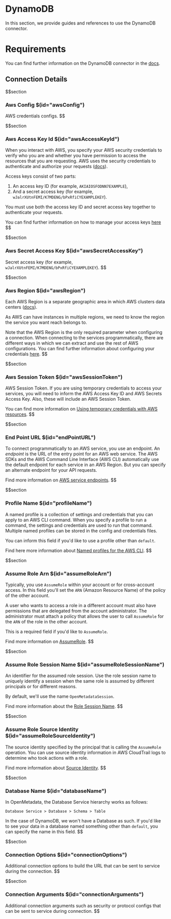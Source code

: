 # DynamoDB

In this section, we provide guides and references to use the DynamoDB connector.

# Requirements
You can find further information on the DynamoDB connector in the [docs](https://docs.open-metadata.org/connectors/database/dynamodb).

## Connection Details

$$section
### Aws Config $(id="awsConfig")

AWS credentials configs.
$$

$$section
### Aws Access Key Id $(id="awsAccessKeyId")

When you interact with AWS, you specify your AWS security credentials to verify who you are and whether you have 
permission to access the resources that you are requesting. AWS uses the security credentials to authenticate and
authorize your requests ([docs](https://docs.aws.amazon.com/IAM/latest/UserGuide/security-creds.html)).

Access keys consist of two parts: 
1. An access key ID (for example, `AKIAIOSFODNN7EXAMPLE`),
2. And a secret access key (for example, `wJalrXUtnFEMI/K7MDENG/bPxRfiCYEXAMPLEKEY`).

You must use both the access key ID and secret access key together to authenticate your requests.

You can find further information on how to manage your access keys [here](https://docs.aws.amazon.com/IAM/latest/UserGuide/id_credentials_access-keys.html)
$$

$$section
### Aws Secret Access Key $(id="awsSecretAccessKey")

Secret access key (for example, `wJalrXUtnFEMI/K7MDENG/bPxRfiCYEXAMPLEKEY`).
$$

$$section
### Aws Region $(id="awsRegion")

Each AWS Region is a separate geographic area in which AWS clusters data centers ([docs](https://docs.aws.amazon.com/AmazonRDS/latest/UserGuide/Concepts.RegionsAndAvailabilityZones.html)).

As AWS can have instances in multiple regions, we need to know the region the service you want reach belongs to.

Note that the AWS Region is the only required parameter when configuring a connection. When connecting to the
services programmatically, there are different ways in which we can extract and use the rest of AWS configurations.
You can find further information about configuring your credentials [here](https://boto3.amazonaws.com/v1/documentation/api/latest/guide/credentials.html#configuring-credentials).
$$

$$section
### Aws Session Token $(id="awsSessionToken")

AWS Session Token.
If you are using temporary credentials to access your services, you will need to inform the AWS Access Key ID
and AWS Secrets Access Key. Also, these will include an AWS Session Token.

You can find more information on [Using temporary credentials with AWS resources](https://docs.aws.amazon.com/IAM/latest/UserGuide/id_credentials_temp_use-resources.html).
$$

$$section
### End Point URL $(id="endPointURL")

To connect programmatically to an AWS service, you use an endpoint. An *endpoint* is the URL of the 
entry point for an AWS web service. The AWS SDKs and the AWS Command Line Interface (AWS CLI) automatically use the 
default endpoint for each service in an AWS Region. But you can specify an alternate endpoint for your API requests.

Find more information on [AWS service endpoints](https://docs.aws.amazon.com/general/latest/gr/rande.html).
$$

$$section
### Profile Name $(id="profileName")

A named profile is a collection of settings and credentials that you can apply to an AWS CLI command. 
When you specify a profile to run a command, the settings and credentials are used to run that command. 
Multiple named profiles can be stored in the config and credentials files.

You can inform this field if you'd like to use a profile other than `default`.

Find here more information about [Named profiles for the AWS CLI](https://docs.aws.amazon.com/cli/latest/userguide/cli-configure-profiles.html).
$$

$$section
### Assume Role Arn $(id="assumeRoleArn")

Typically, you use `AssumeRole` within your account or for cross-account access. In this field you'll set the
`ARN` (Amazon Resource Name) of the policy of the other account.  

A user who wants to access a role in a different account must also have permissions that are delegated from the account 
administrator. The administrator must attach a policy that allows the user to call `AssumeRole` for the `ARN` of the role in the other account.

This is a required field if you'd like to `AssumeRole`.

Find more information on [AssumeRole](https://docs.aws.amazon.com/STS/latest/APIReference/API_AssumeRole.html).
$$

$$section
### Assume Role Session Name $(id="assumeRoleSessionName")

An identifier for the assumed role session. Use the role session name to uniquely identify a session when the same role
is assumed by different principals or for different reasons.

By default, we'll use the name `OpenMetadataSession`.

Find more information about the [Role Session Name](https://docs.aws.amazon.com/STS/latest/APIReference/API_AssumeRole.html#:~:text=An%20identifier%20for%20the%20assumed%20role%20session.).
$$

$$section
### Assume Role Source Identity $(id="assumeRoleSourceIdentity")

The source identity specified by the principal that is calling the `AssumeRole` operation. You can use source identity
information in AWS CloudTrail logs to determine who took actions with a role.

Find more information about [Source Identity](https://docs.aws.amazon.com/STS/latest/APIReference/API_AssumeRole.html#:~:text=Required%3A%20No-,SourceIdentity,-The%20source%20identity).
$$

$$section
### Database Name $(id="databaseName")

In OpenMetadata, the Database Service hierarchy works as follows:

```
Database Service > Database > Schema > Table
```

In the case of DynamoDB, we won't have a Database as such. If you'd like to see your data in a database
named something other than `default`, you can specify the name in this field.
$$

$$section
### Connection Options $(id="connectionOptions")

Additional connection options to build the URL that can be sent to service during the connection.
$$

$$section
### Connection Arguments $(id="connectionArguments")

Additional connection arguments such as security or protocol configs that can be sent to service during connection.
$$
